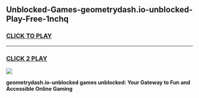 
## Unblocked-Games-geometrydash.io-unblocked-Play-Free-1nchq
<h3>
<a href="https://premium76.site?title=geometrydash.io-unblocked&ref=10A">CLICK TO PLAY</a></h3>
<hr>

<h3>
<a href="https://premium76.site?title=geometrydash.io-unblocked&ref=10A">CLICK 2 PLAY</a>
  
</h3>

<a href="https://premium76.site?title=geometrydash.io-unblocked&ref=10A"><img src="https://clearcache.store/games.png"></a>


**geometrydash.io-unblocked games unblocked: Your Gateway to Fun and Accessible Online Gaming**
